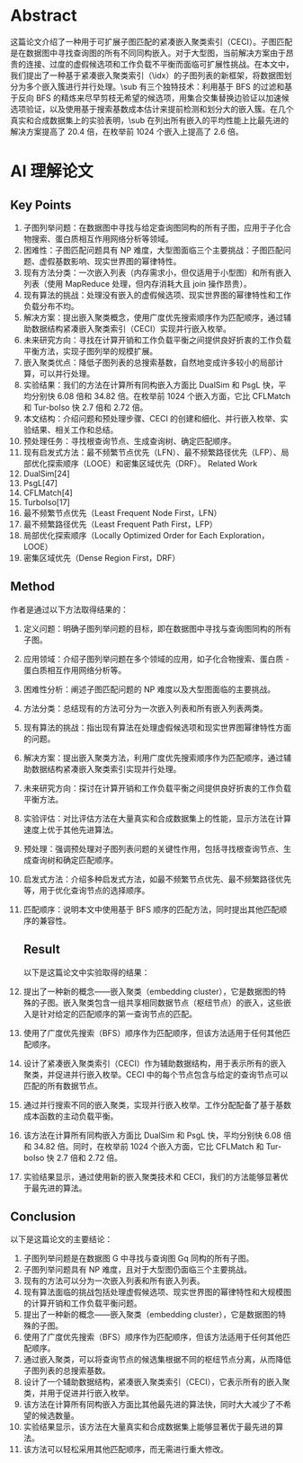 # Abstract

这篇论文介绍了一种用于可扩展子图匹配的紧凑嵌入聚类索引（CECI）。子图匹配是在数据图中寻找查询图的所有不同同构嵌入。对于大型图，当前解决方案由于昂贵的连接、过度的虚假候选项和工作负载不平衡而面临可扩展性挑战。在本文中，我们提出了一种基于紧凑嵌入聚类索引（\\idx）的子图列表的新框架，将数据图划分为多个嵌入簇进行并行处理。\\sub 有三个独特技术：利用基于 BFS 的过滤和基于反向 BFS 的精炼来尽早剪枝无希望的候选项，用集合交集替换边验证以加速候选项验证，以及使用基于搜索基数成本估计来提前检测和划分大的嵌入簇。在几个真实和合成数据集上的实验表明，\\sub 在列出所有嵌入的平均性能上比最先进的解决方案提高了 20.4 倍，在枚举前 1024 个嵌入上提高了 2.6 倍。

# AI 理解论文

## Key Points

1. 子图列举问题：在数据图中寻找与给定查询图同构的所有子图，应用于子化合物搜索、蛋白质相互作用网络分析等领域。
2. 困难性：子图匹配问题具有 NP 难度，大型图面临三个主要挑战：子图匹配问题、虚假基数影响、现实世界图的幂律特性。
3. 现有方法分类：一次嵌入列表（内存需求小，但仅适用于小型图）和所有嵌入列表（使用 MapReduce 处理，但内存消耗大且 join 操作昂贵）。
4. 现有算法的挑战：处理没有嵌入的虚假候选项、现实世界图的幂律特性和工作负载分布不均。
5. 解决方案：提出嵌入聚类概念，使用广度优先搜索顺序作为匹配顺序，通过辅助数据结构紧凑嵌入聚类索引（CECI）实现并行嵌入枚举。
6. 未来研究方向：寻找在计算开销和工作负载平衡之间提供良好折衷的工作负载平衡方法，实现子图列举的规模扩展。
7. 嵌入聚类优点：降低子图列表的总搜索基数，自然地变成许多较小的局部计算，可以并行处理。
8. 实验结果：我们的方法在计算所有同构嵌入方面比 DualSim 和 PsgL 快，平均分别快 6.08 倍和 34.82 倍。在枚举前 1024 个嵌入方面，它比 CFLMatch 和 Tur-boIso 快 2.7 倍和 2.72 倍。
9. 本文结构：介绍问题和预处理步骤、CECI 的创建和细化、并行嵌入枚举、实验结果、相关工作和总结。
10. 预处理任务：寻找根查询节点、生成查询树、确定匹配顺序。
11. 现有启发式方法：最不频繁节点优先（LFN）、最不频繁路径优先（LFP）、局部优化探索顺序（LOOE）和密集区域优先（DRF）。
Related Work
1. DualSim[24]
2. PsgL[47]
3. CFLMatch[4]
4. TurboIso[17]
5. 最不频繁节点优先（Least Frequent Node First，LFN）
6. 最不频繁路径优先（Least Frequent Path First，LFP）
7. 局部优化探索顺序（Locally Optimized Order for Each Exploration，LOOE）
19. 密集区域优先（Dense Region First，DRF）

   ## Method

   作者是通过以下方法取得结果的：

1. 定义问题：明确子图列举问题的目标，即在数据图中寻找与查询图同构的所有子图。
2. 应用领域：介绍子图列举问题在多个领域的应用，如子化合物搜索、蛋白质 - 蛋白质相互作用网络分析等。
3. 困难性分析：阐述子图匹配问题的 NP 难度以及大型图面临的主要挑战。
4. 方法分类：总结现有的方法可分为一次嵌入列表和所有嵌入列表两类。
5. 现有算法的挑战：指出现有算法在处理虚假候选项和现实世界图幂律特性方面的问题。
6. 解决方案：提出嵌入聚类方法，利用广度优先搜索顺序作为匹配顺序，通过辅助数据结构紧凑嵌入聚类索引实现并行处理。
7. 未来研究方向：探讨在计算开销和工作负载平衡之间提供良好折衷的工作负载平衡方法。
8. 实验评估：对比评估方法在大量真实和合成数据集上的性能，显示方法在计算速度上优于其他先进算法。
9. 预处理：强调预处理对子图列表问题的关键性作用，包括寻找根查询节点、生成查询树和确定匹配顺序。
10. 启发式方法：介绍多种启发式方法，如最不频繁节点优先、最不频繁路径优先等，用于优化查询节点的选择顺序。
30. 匹配顺序：说明本文中使用基于 BFS 顺序的匹配方法，同时提出其他匹配顺序的兼容性。

    ## Result

    以下是这篇论文中实验取得的结果：

1. 提出了一种新的概念——嵌入聚类（embedding cluster），它是数据图的特殊的子图。嵌入聚类包含一组共享相同数据节点（枢纽节点）的嵌入，这些嵌入是针对给定的匹配顺序的第一查询节点的匹配。

2. 使用了广度优先搜索（BFS）顺序作为匹配顺序，但该方法适用于任何其他匹配顺序。

3. 设计了紧凑嵌入聚类索引（CECI）作为辅助数据结构，用于表示所有的嵌入聚类，并促进并行嵌入枚举。CECI 中的每个节点包含与给定的查询节点可以匹配的所有数据节点。

4. 通过并行搜索不同的嵌入聚类，实现并行嵌入枚举。工作分配配备了基于基数成本函数的主动负载平衡。

5. 该方法在计算所有同构嵌入方面比 DualSim 和 PsgL 快，平均分别快 6.08 倍和 34.82 倍。同时，在枚举前 1024 个嵌入方面，它比 CFLMatch 和 Tur-boIso 快 2.7 倍和 2.72 倍。

36. 实验结果显示，通过使用新的嵌入聚类技术和 CECI，我们的方法能够显著优于最先进的算法。

   ## Conclusion

   以下是这篇论文的主要结论：

1. 子图列举问题是在数据图 G 中寻找与查询图 Gq 同构的所有子图。
2. 子图列举问题具有 NP 难度，且对于大型图仍面临三个主要挑战。
3. 现有的方法可以分为一次嵌入列表和所有嵌入列表。
4. 现有算法面临的挑战包括处理虚假候选项、现实世界图的幂律特性和大规模图的计算开销和工作负载平衡问题。
5. 提出了一种新的概念——嵌入聚类（embedding cluster），它是数据图的特殊的子图。
6. 使用了广度优先搜索（BFS）顺序作为匹配顺序，但该方法适用于任何其他匹配顺序。
7. 通过嵌入聚类，可以将查询节点的候选集根据不同的枢纽节点分离，从而降低子图列表的总搜索基数。
8. 设计了一个辅助数据结构，紧凑嵌入聚类索引（CECI），它表示所有的嵌入聚类，并用于促进并行嵌入枚举。
9. 该方法在计算所有同构嵌入方面比其他最先进的算法快，同时大大减少了不希望的候选数量。
10. 实验结果显示，该方法在大量真实和合成数据集上能够显著优于最先进的算法。
11. 该方法可以轻松采用其他匹配顺序，而无需进行重大修改。
